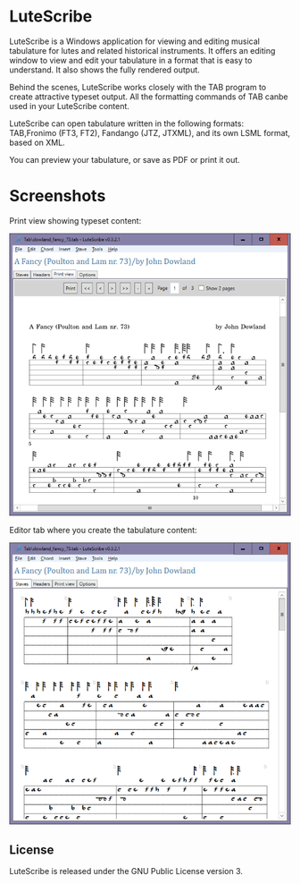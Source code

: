 # LuteScribe

LuteScribe is a Windows application for viewing and editing musical tabulature for lutes and related historical instruments. It offers an editing window to view and edit your tabulature in a format that is easy to understand. It also shows the fully rendered output.

Behind the scenes, LuteScribe works closely with the TAB program to create attractive typeset output. All the formatting commands of TAB canbe used in your LuteScribe content.

LuteScribe can open tabulature written in the following formats: TAB,Fronimo (FT3, FT2), Fandango (JTZ, JTXML), and its own LSML format, based on XML.

You can preview your tabulature, or save as PDF or print it out.

# Screenshots

Print view showing typeset content:

![Print view](Help/images/dowland_pdf_preview.png)

Editor tab where you create the tabulature content:

![Main window](Help/images/main_window.png)

## License

LuteScribe is released under the GNU Public License version 3. 


